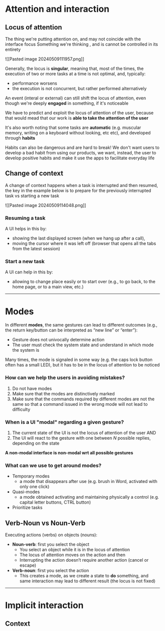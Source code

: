 # Attention and interaction

## Locus of attention

The thing we're putting attention on, and may not coincide with the interface focus
Something we're thinking , and is cannot be controlled in its entirety

![[Pasted image 20240509111957.png]]

Generally, the locus is **singular**, meaning that, most of the times, the execution of two or more tasks at a time is not optimal, and, typically:
* performance worsens
* the execution is not concurrent, but rather performed alternatively

An event (interal or external) can still shift the locus of attention, even though we're deeply **engaged** in something, if it's noticeable

We have to predict and exploit the locus of attention of the user, because that would mead that our work is **able to take the attention of the user**

It's also worth noting that some tasks are **automatic** (e.g. muscular memory, writing on a keyboard without looking, etc etc), and developed through **habits**

Habits can also be dangerous and are hard to break! We don't want users to develop a bad habit from using our products, we want, instead, the user to develop positive habits and make it use the apps to facilitate everyday life

## Change of context

A change of context happens when a task is interrupted and then resumed, the key in the example below is to prepare for the previously interrupted task vs starting a new task

![[Pasted image 20240509114048.png]]

### Resuming a task

A UI helps in this by:
* showing the last displayed screen (when we hang up after a call),
* moving the cursor where it was left off (browser that opens all the tabs from the latest session)
### Start a new task

A UI can help in this by:
* allowing to change place easily or to start over (e.g., to go back, to the home page, or to a main view, etc.)

----------
# Modes

In different **modes**, the same gestures can lead to different outcomes (e.g., the return key/button can be interpreted as “new line” or “enter”):

* Gesture does not univocally determine action
* The user must check the system state and understand in which mode the system is

Many times, the mode is signaled in some way (e.g. the caps lock button often has a small LED), but it has to be in the locus of attention to be noticed
### How can we help the users in avoiding mistakes?

1. Do not have modes
2. Make sure that the modes are distinctively marked
3. Make sure that the commands required by different modes are not the same so that a command issued in the wrong mode will not lead to difficulty
### When is a UI "modal" regarding a given gesture?

1. The current state of the UI is not the locus of attention of the user
AND
2. The UI will react to the gesture with one between *N* possible replies, depending on the state

**A non-modal interface is non-modal wrt all possible gestures**
### What can we use to get around modes?

* Temporary modes
	* a mode that disappears after use (e.g. brush in Word, activated with only one click)
* Quasi-modes
	* a mode obtained activating and maintaining physically a control (e.g. capital letter buttons, CTRL button)
* Prioritize tasks

## Verb-Noun vs Noun-Verb

Executing actions (verbs) on objects (nouns):

* **Noun-verb**: first you select the object
	- You select an object while it is in the locus of attention
	- The locus of attention moves on the action and then
	- Interrupting the action doesn’t require another action (cancel or escape)
* **Verb-noun**: first you select the action
	* This creates a mode, as we create a state to **do** something, and same interaction may lead to different result (the locus is not fixed)

---------------
# Implicit interaction

## Context






